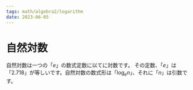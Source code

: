 ```yaml
---
tags: math/algebra2/logarithm
date: 2023-06-05
---
```


# 自然対数

自然対数は一つの「$e$」の数式定数に以てに対数です。
その定数、「$e$」は「$2.718$」が等しいです。自然対数の数式形は「$\log_{e}{n}$」、それに「$n$」は引数です。
